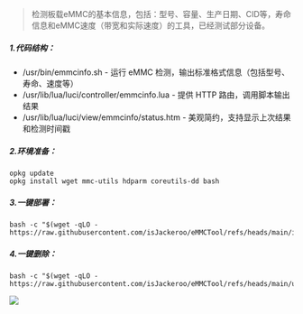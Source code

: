 > 检测板载eMMC的基本信息，包括：型号、容量、生产日期、CID等，寿命信息和eMMC速度（带宽和实际速度）的工具，已经测试部分设备。



##### 1.代码结构：

- /usr/bin/emmcinfo.sh - 运行 eMMC 检测，输出标准格式信息（包括型号、寿命、速度等）
- /usr/lib/lua/luci/controller/emmcinfo.lua - 提供 HTTP 路由，调用脚本输出结果
- /usr/lib/lua/luci/view/emmcinfo/status.htm - 美观简约，支持显示上次结果和检测时间戳


##### 2.环境准备：
```
opkg update
opkg install wget mmc-utils hdparm coreutils-dd bash
```


##### 3.一键部署：
```
bash -c "$(wget -qLO - https://raw.githubusercontent.com/isJackeroo/eMMCTool/refs/heads/main/install.sh)"
```

##### 4.一键删除：
```
bash -c "$(wget -qLO - https://raw.githubusercontent.com/isJackeroo/eMMCTool/refs/heads/main/uninstall.sh)"
```

![](https://github.com/isJackeroo/eMMCTool/blob/main/2025-08-12_22-21-22.png?raw=true)
